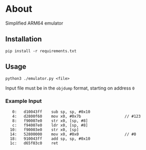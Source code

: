# About
Simplified ARM64 emulator

## Installation
```
pip install -r requirements.txt
```

## Usage
```
python3 ./emulator.py <file>
```

Input file must be in the ```objdump``` format, starting on address ```0```

### Example Input

```
   0:	d10043ff 	sub	sp, sp, #0x10
   4:	d2800f60 	mov	x0, #0x7b                  	// #123
   8:	f90007e0 	str	x0, [sp, #8]
   c:	f94007e0 	ldr	x0, [sp, #8]
  10:	f90003e0 	str	x0, [sp]
  14:	52800000 	mov	x0, #0x0                   	// #0
  18:	910043ff 	add	sp, sp, #0x10
  1c:	d65f03c0 	ret
```
